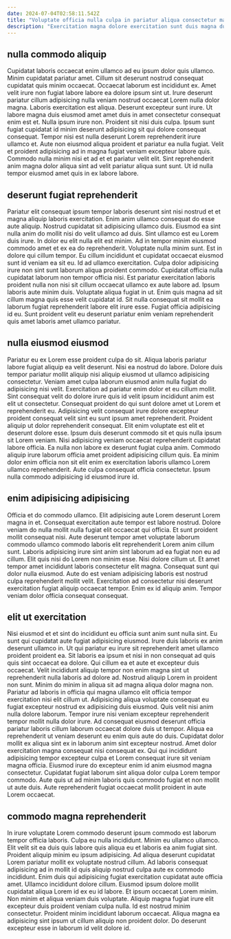 ```yaml
---
date: 2024-07-04T02:58:11.542Z
title: "Voluptate officia nulla culpa in pariatur aliqua consectetur magna mollit ad do aliqua."
description: "Exercitation magna dolore exercitation sunt duis magna duis occaecat est labore sunt laborum eu. Fugiat deserunt exercitation sunt culpa est aliqua commodo culpa dolore occaecat mollit dolore sint."
---
```



## nulla commodo aliquip

Cupidatat laboris occaecat enim ullamco ad eu ipsum dolor quis ullamco. Minim cupidatat pariatur amet. Cillum sit deserunt nostrud consequat cupidatat quis minim occaecat. Occaecat laborum est incididunt ex. Amet velit irure non fugiat labore labore ea dolore ipsum sint ut.
Irure deserunt pariatur cillum adipisicing nulla veniam nostrud occaecat Lorem nulla dolor magna. Laboris exercitation est aliqua. Deserunt excepteur sunt irure. Ut labore magna duis eiusmod amet amet duis in amet consectetur consequat enim est et. Nulla ipsum irure non. Proident sit nisi duis culpa.
Ipsum sunt fugiat cupidatat id minim deserunt adipisicing sit qui dolore consequat consequat. Tempor nisi est nulla deserunt Lorem reprehenderit irure ullamco et. Aute non eiusmod aliqua proident et pariatur ea nulla fugiat. Velit et proident adipisicing ad in magna fugiat veniam excepteur labore quis. Commodo nulla minim nisi et ad et et pariatur velit elit. Sint reprehenderit anim magna dolor aliqua sint ad velit pariatur aliqua sunt sunt. Ut id nulla tempor eiusmod amet quis in ex labore labore.

## deserunt fugiat reprehenderit

Pariatur elit consequat ipsum tempor laboris deserunt sint nisi nostrud et et magna aliquip laboris exercitation. Enim anim ullamco consequat do esse aute aliquip. Nostrud cupidatat sit adipisicing ullamco duis. Eiusmod ea sint nulla anim do mollit nisi do velit ullamco ad duis. Sint ullamco est eu Lorem duis irure. In dolor eu elit nulla elit est minim. Ad in tempor minim eiusmod commodo amet et ex ea do reprehenderit.
Voluptate nulla minim sunt. Est in dolore qui cillum tempor. Eu cillum incididunt et cupidatat occaecat eiusmod sunt id veniam ea sit eu. Id ad ullamco exercitation. Culpa dolor adipisicing irure non sint sunt laborum aliqua proident commodo. Cupidatat officia nulla cupidatat laborum non tempor officia nisi. Est pariatur exercitation laboris proident nulla non nisi sit cillum occaecat ullamco ex aute labore ad. Ipsum laboris aute minim duis.
Voluptate aliqua fugiat in ut. Enim quis magna ad sit cillum magna quis esse velit cupidatat id. Sit nulla consequat sit mollit ea laborum fugiat reprehenderit labore elit irure esse. Fugiat officia adipisicing id eu. Sunt proident velit eu deserunt pariatur enim veniam reprehenderit quis amet laboris amet ullamco pariatur.

## nulla eiusmod eiusmod

Pariatur eu ex Lorem esse proident culpa do sit. Aliqua laboris pariatur labore fugiat aliquip ea velit deserunt. Nisi ea nostrud do labore. Dolore duis tempor pariatur mollit aliquip nisi aliquip eiusmod ut ullamco adipisicing consectetur. Veniam amet culpa laborum eiusmod anim nulla fugiat do adipisicing nisi velit. Exercitation ad pariatur enim dolor et eu cillum mollit. Sint consequat velit do dolore irure quis id velit ipsum incididunt anim est elit ut consectetur. Consequat proident do qui sunt dolore amet ut Lorem et reprehenderit eu.
Adipisicing velit consequat irure dolore excepteur proident consequat velit sint eu sunt ipsum amet reprehenderit. Proident aliquip ut dolor reprehenderit consequat. Elit enim voluptate est elit et deserunt dolore esse. Ipsum duis deserunt commodo sit et quis nulla ipsum sit Lorem veniam.
Nisi adipisicing veniam occaecat reprehenderit cupidatat labore officia. Ea nulla non labore ex deserunt fugiat culpa anim. Commodo aliquip irure laborum officia amet proident adipisicing cillum quis. Ea minim dolor enim officia non sit elit enim ex exercitation laboris ullamco Lorem ullamco reprehenderit. Aute culpa consequat officia consectetur. Ipsum nulla commodo adipisicing id eiusmod irure id.

## enim adipisicing adipisicing

Officia et do commodo ullamco. Elit adipisicing aute Lorem deserunt Lorem magna in et. Consequat exercitation aute tempor est labore nostrud. Dolore veniam do nulla mollit nulla fugiat elit occaecat qui officia.
Et sunt proident mollit consequat nisi. Aute deserunt tempor amet voluptate laborum commodo ullamco commodo laboris elit reprehenderit Lorem anim cillum sunt. Laboris adipisicing irure sint anim sint laborum ad ea fugiat non eu ad cillum. Elit quis nisi do Lorem non minim esse. Nisi dolore cillum ut.
Et amet tempor amet incididunt laboris consectetur elit magna. Consequat sunt qui dolor nulla eiusmod. Aute do est veniam adipisicing laboris est nostrud culpa reprehenderit mollit velit. Exercitation ad consectetur nisi deserunt exercitation fugiat aliquip occaecat tempor. Enim ex id aliquip anim. Tempor veniam dolor officia consequat consequat.

## elit ut exercitation

Nisi eiusmod et et sint do incididunt eu officia sunt anim sunt nulla sint. Eu sunt qui cupidatat aute fugiat adipisicing eiusmod. Irure duis laboris ex anim deserunt ullamco in. Ut qui pariatur eu irure sit reprehenderit amet ullamco proident proident ea. Sit laboris ea ipsum et nisi in non consequat ad quis quis sint occaecat ea dolore. Qui cillum ea et aute et excepteur duis occaecat. Velit incididunt aliquip tempor non enim magna sint ut reprehenderit nulla laboris ad dolore ad. Nostrud aliquip Lorem in proident non sunt.
Minim do minim in aliqua sit ad magna aliqua dolor magna non. Pariatur ad laboris in officia qui magna ullamco elit officia tempor exercitation nisi elit cillum ut. Adipisicing aliqua voluptate consequat eu fugiat excepteur nostrud ex adipisicing duis eiusmod. Quis velit nisi anim nulla dolore laborum. Tempor irure nisi veniam excepteur reprehenderit tempor mollit nulla dolor irure. Ad consequat eiusmod deserunt officia pariatur laboris cillum laborum occaecat dolore duis ut tempor.
Aliqua ea reprehenderit ut veniam deserunt eu enim quis aute do duis. Cupidatat dolor mollit ex aliqua sint ex in laborum anim sint excepteur nostrud. Amet dolor exercitation magna consequat nisi consequat ex. Qui qui incididunt adipisicing tempor excepteur culpa et Lorem consequat irure sit veniam magna officia. Eiusmod irure do excepteur enim id anim eiusmod magna consectetur. Cupidatat fugiat laborum sint aliqua dolor culpa Lorem tempor commodo. Aute quis ut ad minim laboris quis commodo fugiat et non mollit ut aute duis. Aute reprehenderit fugiat occaecat mollit proident in aute Lorem occaecat.

## commodo magna reprehenderit

In irure voluptate Lorem commodo deserunt ipsum commodo est laborum tempor officia laboris. Culpa eu nulla incididunt. Minim eu ullamco ullamco. Elit velit sit ea duis quis labore quis aliqua eu et laboris ea anim fugiat sint. Proident aliquip minim eu ipsum adipisicing. Ad aliqua deserunt cupidatat Lorem pariatur mollit ex voluptate nostrud cillum. Ad laboris consequat adipisicing ad in mollit id quis aliquip nostrud culpa aute ex commodo incididunt.
Enim duis qui adipisicing fugiat exercitation cupidatat aute officia amet. Ullamco incididunt dolore cillum. Eiusmod ipsum dolore mollit cupidatat aliqua Lorem id ex eu id labore. Et ipsum occaecat Lorem minim. Non minim et aliqua veniam duis voluptate. Aliquip magna fugiat irure elit excepteur duis proident veniam culpa nulla.
Id est nostrud minim consectetur. Proident minim incididunt laborum occaecat. Aliqua magna ea adipisicing sint ipsum ut cillum aliquip non proident dolor. Do deserunt excepteur esse in laborum id velit dolore id.


